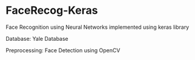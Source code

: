 # FaceRecog-Keras
Face Recognition using Neural Networks implemented using keras library

Database:
Yale Database

Preprocessing:
Face Detection using OpenCV
